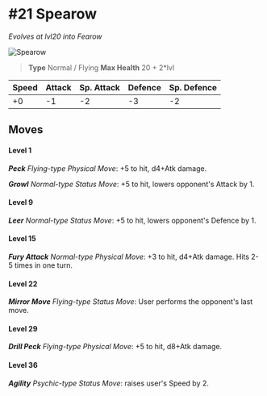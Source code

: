 # #21 Spearow
*Evolves at lvl20 into Fearow*

![Spearow](https://img.pokemondb.net/sprites/home/normal/1x/spearow.png)

> **Type** Normal / Flying
> **Max Health** 20 + 2\*lvl

| Speed | Attack | Sp. Attack | Defence | Sp. Defence |
| ----- | ------ | ---------- | ------- | ----------- |
| +0 | -1 | -2 | -3 | -2 |

## Moves
#### Level 1

***Peck** Flying-type Physical Move*: +5 to hit, d4+Atk damage. 

***Growl** Normal-type Status Move*: +5 to hit, lowers opponent's Attack by 1.
#### Level 9

***Leer** Normal-type Status Move*: +5 to hit, lowers opponent's Defence by 1.
#### Level 15

***Fury Attack** Normal-type Physical Move*: +3 to hit, d4+Atk damage. Hits 2-5 times in one turn.
#### Level 22

***Mirror Move** Flying-type Status Move*: User performs the opponent's last move.
#### Level 29

***Drill Peck** Flying-type Physical Move*: +5 to hit, d8+Atk damage. 
#### Level 36

***Agility** Psychic-type Status Move*: raises user's Speed by 2.

